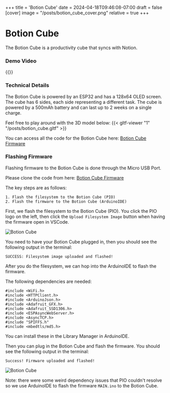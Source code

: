 +++
title = 'Botion Cube'
date = 2024-04-18T09:46:08-07:00
draft = false
[cover]
    image = "/posts/botion_cube_cover.png"
    relative = true
+++

# Botion Cube
The Botion Cube is a productivity cube that syncs with Notion. 


### Demo Video
{{<youtube cf0ZuqxHve4>}}



### Technical Details
The Botion Cube is powered by an ESP32 and has a 128x64 OLED screen. The cube has 6 sides, each side representing a different task. The cube is powered by a 500mAh battery and can last up to 2 weeks on a single charge.

Feel free to play around with the 3D model below:
{{< gltf-viewer "1" "/posts/botion_cube.gltf" >}}

You can access all the code for the Botion Cube here: [Botion Cube Firmware](https://github.com/abenstirling/BotionCube)


### Flashing Firmware
Flashing firmware to the Botion Cube is done through the Micro USB Port. 

Please clone the code from here: [Botion Cube Firmware](https://github.com/abenstirling/BotionCube)

The key steps are as follows: 
```
1. Flash the filesystem to the Botion Cube (PIO)
2. Flash the firmware to the Botion Cube (ArduinoIDE)
```
First, we flash the filesystem to the Botion Cube (PIO). You click the PIO logo on the left, then click the `Upload Filesystem Image` button when having the firmware open in VSCode. 

![Botion Cube](/posts/botion_cube_1.png)

You need to have your Botion Cube plugged in, then you should see the following output in the terminal: 
```
SUCCESS: Filesystem image uploaded and flashed!
```

After you do the filesystem, we can hop into the ArduinoIDE to flash the firmware.

The following dependencies are needed: 
```
#include <WiFi.h>
#include <HTTPClient.h>
#include <ArduinoJson.h>
#include <Adafruit_GFX.h>
#include <Adafruit_SSD1306.h>
#include <ESPAsyncWebServer.h>
#include <AsyncTCP.h>
#include "SPIFFS.h"
#include <mbedtls/md5.h>
```
You can install these in the Library Manager in ArduinoIDE.

Then you can plug in the Botion Cube and flash the firmware. You should see the following output in the terminal: 
```
Success! Firmware uploaded and flashed!
```

![Botion Cube](/posts/botion_cube_2.png)


Note: there were some weird dependency issues that PIO couldn't resolve so we use ArduinoIDE to flash the firmware `MAIN.ino` to the Botion Cube.
